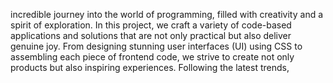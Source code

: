 incredible journey into the world of programming, filled with creativity and a spirit of exploration. In this project, we craft a variety of code-based applications and solutions that are not only practical but also deliver genuine joy. From designing stunning user interfaces (UI) using CSS to assembling each piece of frontend code, we strive to create not only products but also inspiring experiences. Following the latest trends,